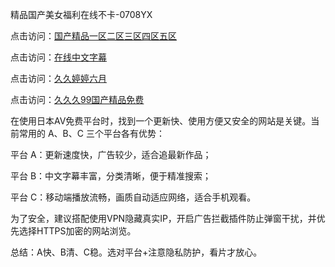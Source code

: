 
精品国产美女福利在线不卡-0708YX

点击访问：<a href="https://heiliaoxqkkct.pages.dev">国产精品一区二区三区四区五区</a>

点击访问：<a href="https://heiliaoxwd5i8.pages.dev">在线中文字幕</a>

点击访问：<a href="https://heiliaowzu4ur.pages.dev">久久婷婷六月</a>

点击访问：<a href="https://heiliaozj3tjd.pages.dev">久久久99国产精品免费</a>

在使用日本AV免费平台时，找到一个更新快、使用方便又安全的网站是关键。当前常用的 A、B、C 三个平台各有优势：

平台 A：更新速度快，广告较少，适合追最新作品；

平台 B：中文字幕丰富，分类清晰，便于精准搜索；

平台 C：移动端播放流畅，画质自动适应网络，适合手机观看。

为了安全，建议搭配使用VPN隐藏真实IP，开启广告拦截插件防止弹窗干扰，并优先选择HTTPS加密的网站浏览。

总结：A快、B清、C稳。选对平台+注意隐私防护，看片才放心。



<span style="display:none;">[Canonical link](https://github.com/hai20250708/so22 ）</span>
